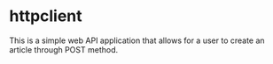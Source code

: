 # httpclient
This is a simple web API application that allows for a user to create an article through POST method.
# 
